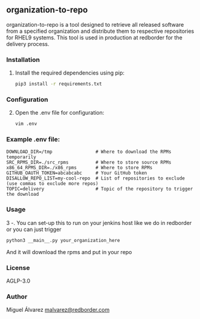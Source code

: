 ## organization-to-repo

organization-to-repo is a tool designed to retrieve all released software from a specified organization and distribute them to respective repositories for RHEL9 systems. This tool is used in production at redborder for the delivery process.

### Installation

1. Install the required dependencies using pip:

   ```bash
   pip3 install -r requirements.txt
   ```

### Configuration

2. Open the .env file for configuration:
    ```bash
    vim .env
    ```
    
### Example .env file:

```plaintext
DOWNLOAD_DIR=/tmp                # Where to download the RPMs temporarily
SRC_RPMS_DIR=./src_rpms          # Where to store source RPMs
x86_64_RPMS_DIR=./x86_rpms       # Where to store RPMs
GITHUB_OAUTH_TOKEN=abcabcabc     # Your GitHub token
DISALLOW_REPO_LIST=my-cool-repo  # List of repositories to exclude (use commas to exclude more repos)
TOPIC=delivery                   # Topic of the repository to trigger the download
```

### Usage

3 -. You can set-up this to run on your jenkins host like we do in redborder or you can just trigger 

```bash
python3 __main__.py your_organization_here
```

And it will download the rpms and put in your repo

### License
AGLP-3.0

### Author
Miguel Álvarez <malvarez@redborder.com>
